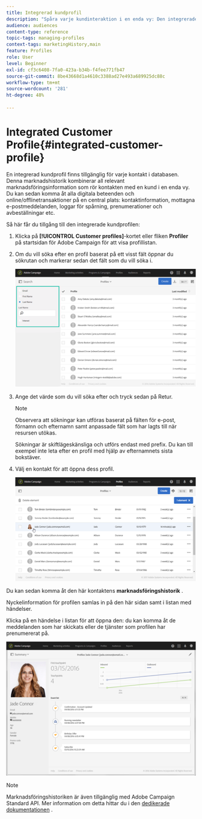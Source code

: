 ```yaml
---
title: Integrerad kundprofil
description: "Spåra varje kundinteraktion i en enda vy: Den integrerade kundprofilen i Adobe Campaign uppdateras under hela kundens livscykel."
audience: audiences
content-type: reference
topic-tags: managing-profiles
context-tags: marketingHistory,main
feature: Profiles
role: User
level: Beginner
exl-id: cf3c6408-7fa0-423a-b34b-f4fee771fb47
source-git-commit: 8be43668d1a4610c3388ad27e493a689925dc88c
workflow-type: tm+mt
source-wordcount: '281'
ht-degree: 48%

---
```


# Integrated Customer Profile{#integrated-customer-profile}

En integrerad kundprofil finns tillgänglig för varje kontakt i databasen. Denna marknadshistorik kombinerar all relevant marknadsföringsinformation som rör kontakten med en kund i en enda vy. Du kan sedan komma åt alla digitala beteenden och online/offlinetransaktioner på en central plats: kontaktinformation, mottagna e-postmeddelanden, loggar för spårning, prenumerationer och avbeställningar etc.

Så här får du tillgång till den integrerade kundprofilen:

1. Klicka på **[!UICONTROL Customer profiles]**-kortet eller fliken **Profiler** på startsidan för Adobe Campaign för att visa profillistan.

1. Om du vill söka efter en profil baserat på ett visst fält öppnar du sökrutan och markerar sedan det fält som du vill söka i.


   ![](assets/profile-search.png)

1. Ange det värde som du vill söka efter och tryck sedan på Retur.

   >[!NOTE]
   >
   >Observera att sökningar kan utföras baserat på fälten för e-post, förnamn och efternamn samt anpassade fält som har lagts till när resursen utökas.
   >
   >Sökningar är skiftlägeskänsliga och utförs endast med prefix. Du kan till exempel inte leta efter en profil med hjälp av efternamnets sista bokstäver.

1. Välj en kontakt för att öppna dess profil.

   ![](assets/mkt_hist_access.png)

Du kan sedan komma åt den här kontaktens **marknadsföringshistorik** .

Nyckelinformation för profilen samlas in på den här sidan samt i listan med händelser.

Klicka på en händelse i listan för att öppna den: du kan komma åt de meddelanden som har skickats eller de tjänster som profilen har prenumererat på.

![](assets/mkt_hist_view.png)

>[!NOTE]
>
>Marknadsföringshistoriken är även tillgänglig med Adobe Campaign Standard API. Mer information om detta hittar du i den [dedikerade dokumentationen](../../api/using/interacting-with-marketing-history.md) .
